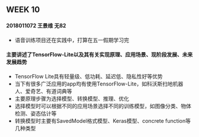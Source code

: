 ## WEEK 10

#### 2018011072 王景维 无82

* 语音训练项目还在实践中，打算在五一假期学习完

#### 主要讲述了TensorFlow-Lite以及其有关实现原理、应用场景、现阶段发展、未来发展趋势

* TensorFlow Lite具有轻量级、低功耗、延迟低、隐私性好等优势
* 当下有很多广泛应用的app均有使用TensorFlow-Lite，如科沃斯扫地机器人、爱奇艺、有道词典等
* 主要原理步骤为选择模型、转换模型、推理、优化
* 选择模型时可以根据不同的应用场景选择不同的训练模型，如图像分类、物体检测、姿态估计等
* 转换模型时主要有SavedModel格式模型、Keras模型、concrete function等几种类型




